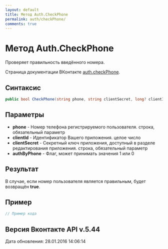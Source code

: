 ```yaml
---
layout: default
title: Метод Auth.CheckPhone
permalink: auth/checkPhone/
comments: true
---
```

# Метод Auth.CheckPhone
Проверяет правильность введённого номера.

Страница документации ВКонтакте [auth.checkPhone](https://vk.com/dev/auth.checkPhone).
## Синтаксис
``` csharp
public bool CheckPhone(string phone, string clientSecret, long? clientId = null, bool? authByPhone = null)
```

## Параметры
+ **phone** - Номер телефона регистрируемого пользователя. строка, обязательный параметр
+ **clientId** - Идентификатор Вашего приложения. целое число
+ **clientSecret** - Секретный ключ приложения, доступный в разделе редактирования приложения. строка, обязательный параметр
+ **authByPhone** - Флаг, может принимать значения 1 или 0

## Результат
В случае, если номер пользователя является правильным, будет возвращён **true**.

## Пример
``` csharp
// Пример кода
```

## Версия Вконтакте API v.5.44
Дата обновления: 28.01.2016 14:06:14
